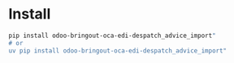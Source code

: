 # Install

```bash
pip install odoo-bringout-oca-edi-despatch_advice_import"
# or
uv pip install odoo-bringout-oca-edi-despatch_advice_import"
```
